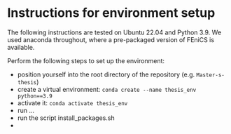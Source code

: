# Instructions for environment setup

The following instructions are tested on Ubuntu 22.04 and Python 3.9. We used anaconda throughout, where a pre-packaged version of FEniCS is available.

Perform the following steps to set up the environment:
- position yourself into the root directory of the repository (e.g. `Master-s-thesis`)
- create a virtual environment: `conda create --name thesis_env python==3.9`
- activate it: `conda activate thesis_env`
- run ...
- run the script install_packages.sh
- 